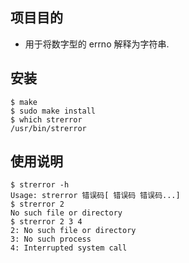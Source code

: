 ## 项目目的

*   用于将数字型的 errno 解释为字符串.

## 安装

```shell
$ make 
$ sudo make install 
$ which strerror
/usr/bin/strerror
```
    
## 使用说明

```shell
$ strerror -h
Usage: strerror 错误码[ 错误码 错误码...]
$ strerror 2
No such file or directory
$ strerror 2 3 4
2: No such file or directory
3: No such process
4: Interrupted system call
```
    